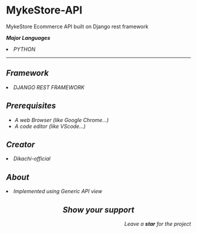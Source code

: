# MykeStore-API
 MykeStore Ecommerce API built on Django rest framework
<strong><i><p>Major Languages</p><i></strong>
<li><label for="title">PYTHON</label></li>
<hr>
<h2>Framework</h2>
<li><label for="title">DJANGO REST FRAMEWORK</label></li>
<h2>Prerequisites</h2>
<ul>
<li> A web Browser (like Google Chrome...)</li>
<li> A code editor (like VScode...)</li>
</ul>
<h2>Creator</h2>
<li>Dikachi-official</li>
<h2>About</h2>
<li>Implemented using Generic API view</li>
<h2 align="center">Show your support</h2>
<p align="right">Leave a <strong><i>star</i></strong> for the project</p> 
